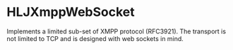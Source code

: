 # HLJXmppWebSocket
Implements a limited sub-set of XMPP protocol (RFC3921). The transport is not limited to TCP and is designed with web sockets in mind.
